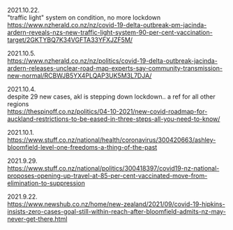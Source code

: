 

2021.10.22. \
"traffic light" system on condition, no more lockdown \
https://www.nzherald.co.nz/nz/covid-19-delta-outbreak-pm-jacinda-ardern-reveals-nzs-new-traffic-light-system-90-per-cent-vaccination-target/2GKTYBQ7K34VGFTA33YFXJZF5M/

2021.10.5. \
https://www.nzherald.co.nz/nz/politics/covid-19-delta-outbreak-jacinda-ardern-releases-unclear-road-map-experts-say-community-transmission-new-normal/RCBWJB5YX4PLQAP3UK5M3L7DJA/

2021.10.4. \
despite 29 new cases, akl is stepping down lockdown.. a ref for all other regions \
https://thespinoff.co.nz/politics/04-10-2021/new-covid-roadmap-for-auckland-restrictions-to-be-eased-in-three-steps-all-you-need-to-know/

2021.10.1. \
https://www.stuff.co.nz/national/health/coronavirus/300420663/ashley-bloomfield-level-one-freedoms-a-thing-of-the-past

2021.9.29. \
https://www.stuff.co.nz/national/politics/300418397/covid19-nz-national-proposes-opening-up-travel-at-85-per-cent-vaccinated-move-from-elimination-to-suppression

2021.9.22. \
https://www.newshub.co.nz/home/new-zealand/2021/09/covid-19-hipkins-insists-zero-cases-goal-still-within-reach-after-bloomfield-admits-nz-may-never-get-there.html
